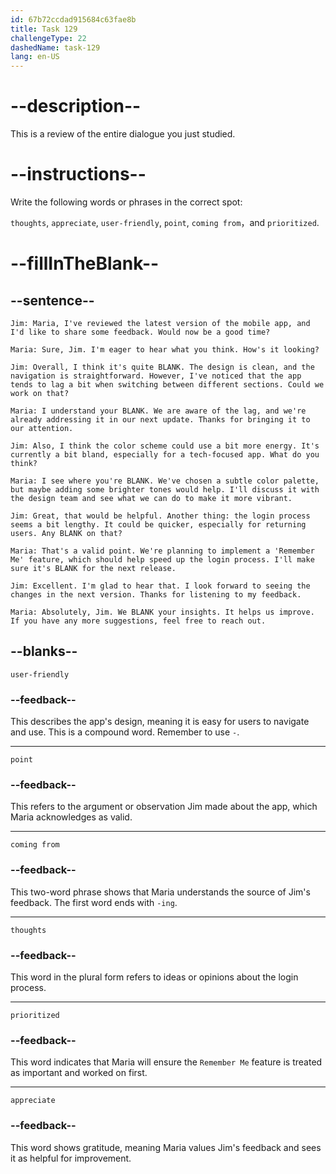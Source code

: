 ```yaml
---
id: 67b72ccdad915684c63fae8b
title: Task 129
challengeType: 22
dashedName: task-129
lang: en-US
---
```


<!-- REVIEW -->

# --description--

This is a review of the entire dialogue you just studied.

# --instructions--

Write the following words or phrases in the correct spot:

`thoughts`, `appreciate`, `user-friendly`, `point`, `coming from`，and `prioritized`.

# --fillInTheBlank--

## --sentence--

`Jim: Maria, I've reviewed the latest version of the mobile app, and I'd like to share some feedback. Would now be a good time?`

`Maria: Sure, Jim. I'm eager to hear what you think. How's it looking?`

`Jim: Overall, I think it's quite BLANK. The design is clean, and the navigation is straightforward. However, I've noticed that the app tends to lag a bit when switching between different sections. Could we work on that?`

`Maria: I understand your BLANK. We are aware of the lag, and we're already addressing it in our next update. Thanks for bringing it to our attention.`

`Jim: Also, I think the color scheme could use a bit more energy. It's currently a bit bland, especially for a tech-focused app. What do you think?`

`Maria: I see where you're BLANK. We've chosen a subtle color palette, but maybe adding some brighter tones would help. I'll discuss it with the design team and see what we can do to make it more vibrant.`

`Jim: Great, that would be helpful. Another thing: the login process seems a bit lengthy. It could be quicker, especially for returning users. Any BLANK on that?`

`Maria: That's a valid point. We're planning to implement a 'Remember Me' feature, which should help speed up the login process. I'll make sure it's BLANK for the next release.`

`Jim: Excellent. I'm glad to hear that. I look forward to seeing the changes in the next version. Thanks for listening to my feedback.`

`Maria: Absolutely, Jim. We BLANK your insights. It helps us improve. If you have any more suggestions, feel free to reach out.`

## --blanks--

`user-friendly`

### --feedback--

This describes the app's design, meaning it is easy for users to navigate and use. This is a compound word. Remember to use `-`.

---

`point`

### --feedback--

This refers to the argument or observation Jim made about the app, which Maria acknowledges as valid.

---

`coming from`

### --feedback--

This two-word phrase shows that Maria understands the source of Jim's feedback. The first word ends with `-ing`.

---

`thoughts`

### --feedback--

This word in the plural form refers to ideas or opinions about the login process.

---

`prioritized`

### --feedback--

This word indicates that Maria will ensure the `Remember Me` feature is treated as important and worked on first.

---

`appreciate`

### --feedback--

This word shows gratitude, meaning Maria values Jim's feedback and sees it as helpful for improvement.
